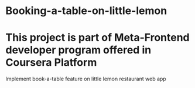 # Booking-a-table-on-little-lemon
# This project is part of Meta-Frontend developer program offered in Coursera Platform
Implement book-a-table feature on little lemon restaurant web app
